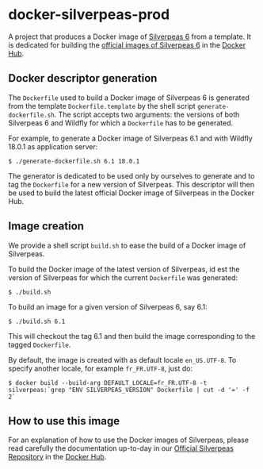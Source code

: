 # docker-silverpeas-prod

A project that produces a Docker image of [Silverpeas 6](http://www.silverpeas.org) from a template.
It is dedicated for building the [official images of Silverpeas 6](https://hub.docker.com/_/silverpeas/)
in the [Docker Hub](https://hub.docker.com/).

## Docker descriptor generation

The `Dockerfile` used to build a Docker image of Silverpeas 6 is generated from the template 
`Dockerfile.template` by the shell script `generate-dockerfile.sh`. The script accepts two arguments:
the versions of both Silverpeas 6 and Wildfly for which a `Dockerfile` has to be generated.

For example, to generate a Docker image of Silverpeas 6.1 and with Wildfly 18.0.1 as application 
server:

	$ ./generate-dockerfile.sh 6.1 18.0.1

The generator is dedicated to be used only by ourselves to generate and to tag the `Dockerfile` for 
a new version of Silverpeas. This descriptor will then be used to build the latest official Docker
image of Silverpeas in the Docker Hub.

## Image creation

We provide a shell script `build.sh` to ease the build of a Docker image of Silverpeas.

To build the Docker image of the latest version of Silverpeas, id est the version of Silverpeas for 
which the current `Dockerfile` was generated:

	$ ./build.sh

To build an image for a given version of Silverpeas 6, say 6.1:

	$ ./build.sh 6.1

This will checkout the tag 6.1 and then build the image corresponding to the tagged `Dockerfile`.

By default, the image is created with as default locale `en_US.UTF-8`. To specify another locale, for example `fr_FR.UTF-8`, just do:

	$ docker build --build-arg DEFAULT_LOCALE=fr_FR.UTF-8 -t silverpeas:`grep "ENV SILVERPEAS_VERSION" Dockerfile | cut -d '=' -f 2`

## How to use this image

For an explanation of how to use the Docker images of Silverpeas, please read carefully the 
documentation up-to-day in our [Official Silverpeas Repository](https://hub.docker.com/_/silverpeas/) 
in the [Docker Hub](https://hub.docker.com/).
